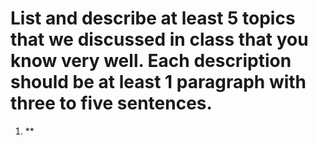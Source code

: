 # List and describe at least 5 topics that we discussed in class that you know very well. Each description should be at least 1 paragraph with three to five sentences.
1. **
